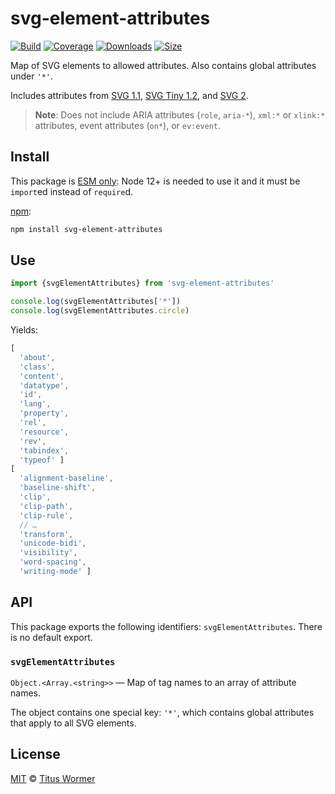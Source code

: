 # svg-element-attributes

[![Build][build-badge]][build]
[![Coverage][coverage-badge]][coverage]
[![Downloads][downloads-badge]][downloads]
[![Size][size-badge]][size]

Map of SVG elements to allowed attributes.
Also contains global attributes under `'*'`.

Includes attributes from [SVG 1.1][1.1], [SVG Tiny 1.2][1.2], and [SVG 2][2.0].

> **Note**: Does not include ARIA attributes (`role`, `aria-*`), `xml:*` or
> `xlink:*` attributes, event attributes (`on*`), or `ev:event`.

## Install

This package is [ESM only](https://gist.github.com/sindresorhus/a39789f98801d908bbc7ff3ecc99d99c):
Node 12+ is needed to use it and it must be `import`ed instead of `require`d.

[npm][]:

```sh
npm install svg-element-attributes
```

## Use

```js
import {svgElementAttributes} from 'svg-element-attributes'

console.log(svgElementAttributes['*'])
console.log(svgElementAttributes.circle)
```

Yields:

```js
[
  'about',
  'class',
  'content',
  'datatype',
  'id',
  'lang',
  'property',
  'rel',
  'resource',
  'rev',
  'tabindex',
  'typeof' ]
[
  'alignment-baseline',
  'baseline-shift',
  'clip',
  'clip-path',
  'clip-rule',
  // …
  'transform',
  'unicode-bidi',
  'visibility',
  'word-spacing',
  'writing-mode' ]
```

## API

This package exports the following identifiers: `svgElementAttributes`.
There is no default export.

### `svgElementAttributes`

`Object.<Array.<string>>` — Map of tag names to an array of attribute names.

The object contains one special key: `'*'`, which contains global attributes
that apply to all SVG elements.

## License

[MIT][license] © [Titus Wormer][author]

<!-- Definition -->

[build-badge]: https://github.com/wooorm/svg-element-attributes/workflows/main/badge.svg

[build]: https://github.com/wooorm/svg-element-attributes/actions

[coverage-badge]: https://img.shields.io/codecov/c/github/wooorm/svg-element-attributes.svg

[coverage]: https://codecov.io/github/wooorm/svg-element-attributes

[downloads-badge]: https://img.shields.io/npm/dm/svg-element-attributes.svg

[downloads]: https://www.npmjs.com/package/svg-element-attributes

[size-badge]: https://img.shields.io/bundlephobia/minzip/svg-element-attributes.svg

[size]: https://bundlephobia.com/result?p=svg-element-attributes

[npm]: https://docs.npmjs.com/cli/install

[license]: license

[author]: https://wooorm.com

[1.1]: https://www.w3.org/TR/SVG/attindex.html

[1.2]: https://www.w3.org/TR/SVGTiny12/attributeTable.html

[2.0]: https://www.w3.org/TR/SVG2/attindex.html
